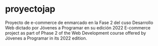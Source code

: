 # proyectojap
Proyecto de e-commerce de enmarcado en la Fase 2 del cuso Desarrollo Web dictado por Jóvenes a Programar en su edición 2022
E-commerce project as part of Phase 2 of the Web Development course offered by Jóvenes a Programar in its 2022 edition.
